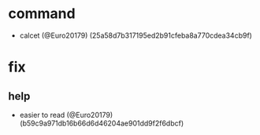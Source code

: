 # command

* calcet (@Euro20179) (25a58d7b317195ed2b91cfeba8a770cdea34cb9f)


# fix

## help

* easier to read (@Euro20179) (b59c9a971db16b66d6d46204ae901dd9f2f6dbcf)


